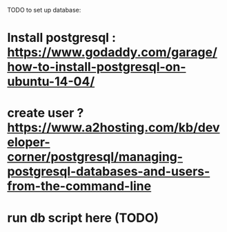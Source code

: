TODO to set up database:

# Install postgresql : https://www.godaddy.com/garage/how-to-install-postgresql-on-ubuntu-14-04/
# create user ? https://www.a2hosting.com/kb/developer-corner/postgresql/managing-postgresql-databases-and-users-from-the-command-line
# run db script here (TODO)